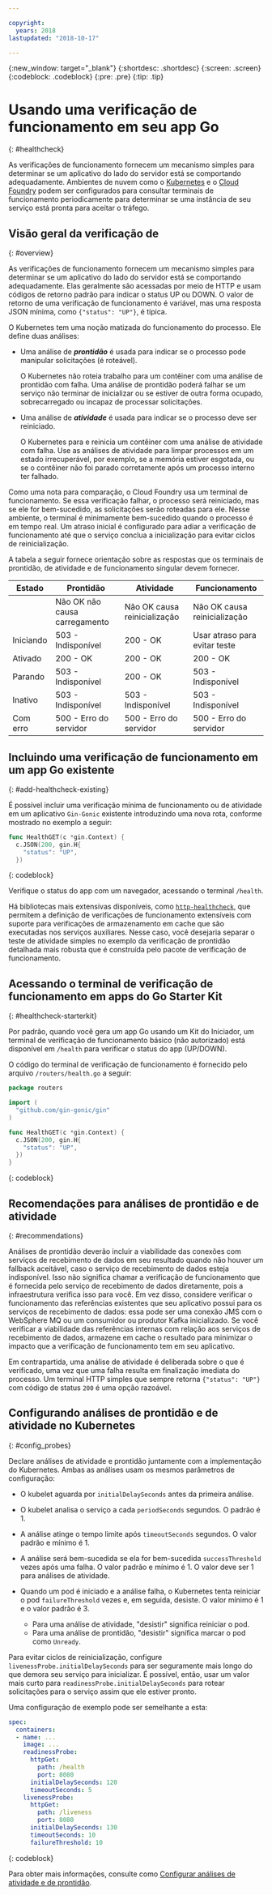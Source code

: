 ```yaml
---

copyright:
  years: 2018
lastupdated: "2018-10-17"

---
```


{:new_window: target="_blank"}
{:shortdesc: .shortdesc}
{:screen: .screen}
{:codeblock: .codeblock}
{:pre: .pre}
{:tip: .tip}

# Usando uma verificação de funcionamento em seu app Go
{: #healthcheck}

As verificações de funcionamento fornecem um mecanismo simples para determinar se um aplicativo do lado do servidor está se comportando adequadamente. Ambientes de nuvem como o [Kubernetes](https://www.ibm.com/cloud/container-service) e o [Cloud Foundry](https://www.ibm.com/cloud/cloud-foundry) podem ser configurados para consultar terminais de funcionamento periodicamente para determinar se uma instância de seu serviço está pronta para aceitar o tráfego.

## Visão geral da verificação de
{: #overview}

As verificações de funcionamento fornecem um mecanismo simples para determinar se um aplicativo do lado do servidor está se comportando adequadamente. Elas geralmente são acessadas por meio de HTTP e usam códigos de retorno padrão para indicar o status UP ou DOWN. O valor de retorno de uma verificação de funcionamento é variável, mas uma resposta JSON mínima, como `{"status": "UP"}`, é típica.

O Kubernetes tem uma noção matizada do funcionamento do processo. Ele define duas análises:

- Uma análise de _**prontidão**_ é usada para indicar se o processo pode manipular solicitações (é roteável).

  O Kubernetes não roteia trabalho para um contêiner com uma análise de prontidão com falha. Uma análise de prontidão poderá falhar se um serviço não terminar de inicializar ou se estiver de outra forma ocupado, sobrecarregado ou incapaz de processar solicitações.

- Uma análise de _**atividade**_ é usada para indicar se o processo deve ser reiniciado.

  O Kubernetes para e reinicia um contêiner com uma análise de atividade com falha. Use as análises de atividade para limpar processos em um estado irrecuperável, por exemplo, se a memória estiver esgotada, ou se o contêiner não foi parado corretamente após um processo interno ter falhado.

Como uma nota para comparação, o Cloud Foundry usa um terminal de funcionamento. Se essa verificação falhar, o processo será reiniciado, mas se ele for bem-sucedido, as solicitações serão roteadas para ele. Nesse ambiente, o terminal é minimamente bem-sucedido quando o processo é em tempo real. Um atraso inicial é configurado para adiar a verificação de funcionamento até que o serviço conclua a inicialização para evitar ciclos de reinicialização.

A tabela a seguir fornece orientação sobre as respostas que os terminais de prontidão, de atividade e de funcionamento singular devem fornecer.

| Estado    | Prontidão                  | Atividade                  | Funcionamento             |
|----------|-----------------------------|----------------------------|---------------------------|
|          | Não OK não causa carregamento | Não OK causa reinicialização  | Não OK causa reinicialização |
| Iniciando | 503 - Indisponível           | 200 - OK                   | Usar atraso para evitar teste   |
| Ativado   | 200 - OK                     | 200 - OK                   | 200 - OK                        |
| Parando   | 503 - Indisponível           | 200 - OK                   | 503 - Indisponível              |
| Inativo   | 503 - Indisponível           | 503 - Indisponível         | 503 - Indisponível              |
| Com erro  | 500 - Erro do servidor       | 500 - Erro do servidor     | 500 - Erro do servidor          |

## Incluindo uma verificação de funcionamento em um app Go existente
{: #add-healthcheck-existing}

É possível incluir uma verificação mínima de funcionamento ou de atividade em um aplicativo `Gin-Gonic` existente introduzindo uma nova rota, conforme mostrado no exemplo a seguir:
```go
func HealthGET(c *gin.Context) {
  c.JSON(200, gin.H{
    "status": "UP",
  })
```
{: codeblock}

Verifique o status do app com um navegador, acessando o terminal `/health`.

Há bibliotecas mais extensivas disponíveis, como [`http-healthcheck`](https://github.com/robzienert/http-healthcheck), que permitem a definição de verificações de funcionamento extensíveis com suporte para verificações de armazenamento em cache que são executadas nos serviços auxiliares. Nesse caso, você desejaria separar o teste de atividade simples no exemplo da verificação de prontidão detalhada mais robusta que é construída pelo pacote de verificação de funcionamento.

## Acessando o terminal de verificação de funcionamento em apps do Go Starter Kit
{: #healthcheck-starterkit}

Por padrão, quando você gera um app Go usando um Kit do Iniciador,
um terminal de verificação de funcionamento básico (não autorizado) está disponível em `/health` para verificar o status do app (UP/DOWN).

O código do terminal de verificação de funcionamento é fornecido pelo arquivo `/routers/health.go` a seguir:
```go
package routers

import (
  "github.com/gin-gonic/gin"
)

func HealthGET(c *gin.Context) {
  c.JSON(200, gin.H{
    "status": "UP",
  })
}
```
{: codeblock}

## Recomendações para análises de prontidão e de atividade
{: #recommendations}

Análises de prontidão deverão incluir a viabilidade das conexões com serviços de recebimento de dados em seu resultado quando não houver um fallback aceitável, caso o serviço de recebimento de dados esteja indisponível. Isso não significa chamar a verificação de funcionamento que é fornecida pelo serviço de recebimento de dados diretamente, pois a infraestrutura verifica isso para você. Em vez disso, considere verificar o funcionamento das referências existentes que seu aplicativo possui para os serviços de recebimento de dados: essa pode ser uma conexão JMS com o WebSphere MQ ou um consumidor ou produtor Kafka inicializado. Se você verificar a viabilidade das referências internas com relação aos serviços de recebimento de dados, armazene em cache o resultado para minimizar o impacto que a verificação de funcionamento tem em seu aplicativo.

Em contrapartida, uma análise de atividade é deliberada sobre o que é verificado, uma vez que uma falha resulta em finalização imediata do processo. Um terminal HTTP simples que sempre retorna `{"status": "UP"}` com código de status `200` é uma opção razoável.

## Configurando análises de prontidão e de atividade no Kubernetes
{: #config_probes}

Declare análises de atividade e prontidão juntamente com a implementação do Kubernetes. Ambas as análises usam os mesmos parâmetros de configuração:

* O kubelet aguarda por `initialDelaySeconds` antes da primeira análise.

* O kubelet analisa o serviço a cada `periodSeconds` segundos. O padrão é 1.

* A análise atinge o tempo limite após `timeoutSeconds` segundos. O valor padrão e mínimo é 1.

* A análise será bem-sucedida se ela for bem-sucedida `successThreshold` vezes após uma falha. O valor padrão e mínimo é 1. O valor deve ser 1 para análises de atividade.

* Quando um pod é iniciado e a análise falha, o Kubernetes tenta reiniciar o pod `failureThreshold` vezes e, em seguida, desiste. O valor mínimo é 1 e o valor padrão é 3.
    - Para uma análise de atividade, "desistir" significa reiniciar o pod.
    - Para uma análise de prontidão, "desistir" significa marcar o pod como `Unready`.

Para evitar ciclos de reinicialização, configure `livenessProbe.initialDelaySeconds` para ser seguramente mais longo do que demora seu serviço para inicializar. É possível, então, usar um valor mais curto para `readinessProbe.initialDelaySeconds` para rotear solicitações para o serviço assim que ele estiver pronto.

Uma configuração de exemplo pode ser semelhante a esta:
```yaml
spec:
  containers:
  - name: ...
    image: ...
    readinessProbe:
      httpGet:
        path: /health
        port: 8080
      initialDelaySeconds: 120
      timeoutSeconds: 5
    livenessProbe:
      httpGet:
        path: /liveness
        port: 8080
      initialDelaySeconds: 130
      timeoutSeconds: 10
      failureThreshold: 10
```
{: codeblock}

Para obter mais informações, consulte como [Configurar análises de atividade e de prontidão](https://kubernetes.io/docs/tasks/configure-pod-container/configure-liveness-readiness-probes/).
